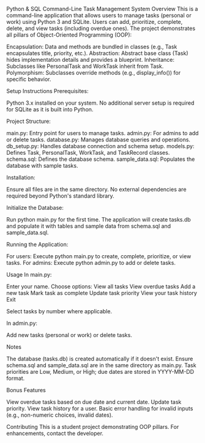 Python & SQL Command-Line Task Management System
Overview
This is a command-line application that allows users to manage tasks (personal or work) using Python 3 and SQLite. Users can add, prioritize, complete, delete, and view tasks (including overdue ones). The project demonstrates all pillars of Object-Oriented Programming (OOP):

Encapsulation: Data and methods are bundled in classes (e.g., Task encapsulates title, priority, etc.).
Abstraction: Abstract base class (Task) hides implementation details and provides a blueprint.
Inheritance: Subclasses like PersonalTask and WorkTask inherit from Task.
Polymorphism: Subclasses override methods (e.g., display_info()) for specific behavior.

Setup Instructions
Prerequisites:

Python 3.x installed on your system.
No additional server setup is required for SQLite as it is built into Python.

Project Structure:

main.py: Entry point for users to manage tasks.
admin.py: For admins to add or delete tasks.
database.py: Manages database queries and operations.
db_setup.py: Handles database connection and schema setup.
models.py: Defines Task, PersonalTask, WorkTask, and TaskRecord classes.
schema.sql: Defines the database schema.
sample_data.sql: Populates the database with sample tasks.

Installation:

Ensure all files are in the same directory.
No external dependencies are required beyond Python's standard library.

Initialize the Database:

Run python main.py for the first time. The application will create tasks.db and populate it with tables and sample data from schema.sql and sample_data.sql.

Running the Application:

For users: Execute python main.py to create, complete, prioritize, or view tasks.
For admins: Execute python admin.py to add or delete tasks.

Usage
In main.py:

Enter your name.
Choose options: 
View all tasks
View overdue tasks
Add a new task
Mark task as complete
Update task priority
View your task history
Exit


Select tasks by number where applicable.

In admin.py:

Add new tasks (personal or work) or delete tasks.

Notes

The database (tasks.db) is created automatically if it doesn't exist.
Ensure schema.sql and sample_data.sql are in the same directory as main.py.
Task priorities are Low, Medium, or High; due dates are stored in YYYY-MM-DD format.

Bonus Features

View overdue tasks based on due date and current date.
Update task priority.
View task history for a user.
Basic error handling for invalid inputs (e.g., non-numeric choices, invalid dates).

Contributing
This is a student project demonstrating OOP pillars. For enhancements, contact the developer.